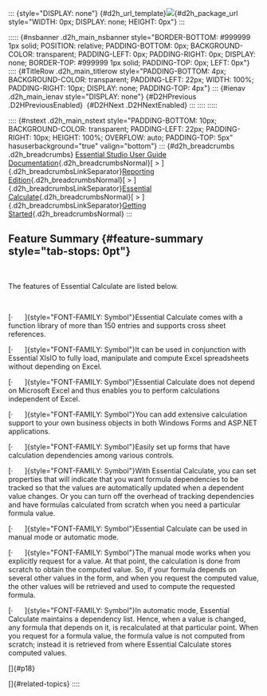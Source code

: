 ::: {style="DISPLAY: none"}
[](ms-xhelp:///?Id=d2h_url_template){#d2h_url_template}![](!package_url!){#d2h_package_url style="WIDTH: 0px; DISPLAY: none; HEIGHT: 0px"}
:::

::::: {#nsbanner .d2h_main_nsbanner style="BORDER-BOTTOM: #999999 1px solid; POSITION: relative; PADDING-BOTTOM: 0px; BACKGROUND-COLOR: transparent; PADDING-LEFT: 0px; PADDING-RIGHT: 0px; DISPLAY: none; BORDER-TOP: #999999 1px solid; PADDING-TOP: 0px; LEFT: 0px"}
:::: {#TitleRow .d2h_main_titlerow style="PADDING-BOTTOM: 4px; BACKGROUND-COLOR: transparent; PADDING-LEFT: 22px; WIDTH: 100%; PADDING-RIGHT: 10px; DISPLAY: none; PADDING-TOP: 4px"}
::: {#ienav .d2h_main_ienav style="DISPLAY: none"}
[](ms-xhelp:///?Id=2b2cec7e-890d-45f1-b137-668ada71469b){#D2HPrevious .D2HPreviousEnabled}  [](ms-xhelp:///?Id=8b9f071e-6da4-4dc1-a6a4-5ebd1001b54e){#D2HNext .D2HNextEnabled}
:::
::::
:::::

:::: {#nstext .d2h_main_nstext style="PADDING-BOTTOM: 10px; BACKGROUND-COLOR: transparent; PADDING-LEFT: 22px; PADDING-RIGHT: 10px; HEIGHT: 100%; OVERFLOW: auto; PADDING-TOP: 5px" hasuserbackground="true" valign="bottom"}
::: {#d2h_breadcrumbs .d2h_breadcrumbs}
[Essential Studio User Guide Documentation](ms-xhelp:///?Id=12457748-09e3-4d74-a240-8e049cedf030){.d2h_breadcrumbsNormal}[ \> ]{.d2h_breadcrumbsLinkSeparator}[Reporting Edition](ms-xhelp:///?Id=027aa5b6-6676-4f93-ad23-c20e8c45792e){.d2h_breadcrumbsNormal}[ \> ]{.d2h_breadcrumbsLinkSeparator}[Essential Calculate](ms-xhelp:///?Id=2ea52c7f-a332-43bd-9ca7-2ea0898ff54e){.d2h_breadcrumbsNormal}[ \> ]{.d2h_breadcrumbsLinkSeparator}[Getting Started](ms-xhelp:///?Id=9a68faa8-f16b-4e2e-9665-4a2bb315f199){.d2h_breadcrumbsNormal}
:::

## Feature Summary {#feature-summary style="tab-stops: 0pt"}

 

The features of Essential Calculate are listed below.

 

[·      ]{style="FONT-FAMILY: Symbol"}Essential Calculate comes with a function library of more than 150 entries and supports cross sheet references.

[·      ]{style="FONT-FAMILY: Symbol"}It can be used in conjunction with Essential XlsIO to fully load, manipulate and compute Excel spreadsheets without depending on Excel.

[·      ]{style="FONT-FAMILY: Symbol"}Essential Calculate does not depend on Microsoft Excel and thus enables you to perform calculations independent of Excel.

[·      ]{style="FONT-FAMILY: Symbol"}You can add extensive calculation support to your own business objects in both Windows Forms and ASP.NET applications.

[·      ]{style="FONT-FAMILY: Symbol"}Easily set up forms that have calculation dependencies among various controls.

[·      ]{style="FONT-FAMILY: Symbol"}With Essential Calculate, you can set properties that will indicate that you want formula dependencies to be tracked so that the values are automatically updated when a dependent value changes. Or you can turn off the overhead of tracking dependencies and have formulas calculated from scratch when you need a particular formula value.

[·      ]{style="FONT-FAMILY: Symbol"}Essential Calculate can be used in manual mode or automatic mode.

[·      ]{style="FONT-FAMILY: Symbol"}The manual mode works when you explicitly request for a value. At that point, the calculation is done from scratch to obtain the computed value. So, if your formula depends on several other values in the form, and when you request the computed value, the other values will be retrieved and used to compute the requested formula.

[·      ]{style="FONT-FAMILY: Symbol"}In automatic mode, Essential Calculate maintains a dependency list. Hence, when a value is changed, any formula that depends on it, is recalculated at that particular point. When you request for a formula value, the formula value is not computed from scratch; instead it is retrieved from where Essential Calculate stores computed values.

[]{#p18} 

[]{#related-topics}
::::
